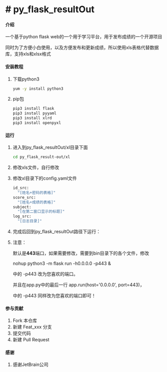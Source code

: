 # # py_flask_resultOut

#### 介绍

一个基于python flask web的一个用于学习平台，用于发布成绩的一个开源项目

同时为了方便小白使用，以及方便发布和更新成绩，所以使用xls表格代替数据库，支持xls和xlsx格式

#### 安装教程

1. 下载python3
   ```sh
   yum -y install python3
   ```
2. pip包
   ```sh
   pip3 install flask
   pip3 install pyyaml
   pip3 install xlrd
   pip3 install openpyxl
   ```

#### 运行

1. 进入到py_flask_resultOut/xl目录下面
   ```sh
   cd py_flask_result-out/xl
   ```
2. 修改xls文件，自行修改
3. 修改xl目录下的config.yaml文件
   ```sh
   id_src:
     "[姓名+密码的表格]"
   score_src:
     "[姓名+成绩的表格]"
   subject:
     "[在第二窗口显示的标题]"
   log_src:
     "[日志目录]"
   ```
4. 完成后回到py_flask_resultOut路径下运行：

5. 注意：
   
   默认是**443**端口，如果需要修改，需要到bin目录下的各个文件，修改
   
   nohup python3 -m flask run -h0.0.0.0 -p443 &
   
   中的 -p443 改为您喜欢的端口。
   
   并且在app.py中的最后一行 app.run(host='0.0.0.0', port=443)，
   
   中的 -p443 同样改为您喜欢的端口即可！

#### 参与贡献

1. Fork 本仓库
2. 新建 Feat_xxx 分支
3. 提交代码
4. 新建 Pull Request

#### 感谢

1. 感谢JetBrain公司

